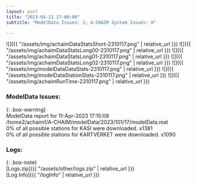 ```yaml
---
layout: post
title: "2023-04-11 17:00:00"
subtitle: "ModelData Issues: 2; A-CHAIM System Issues: 0"

---
```


![]({{ "/assets/img/achaimDataStatsShort-2310117.png" | relative_url }})
![]({{ "/assets/img/achaimDataStatsLong00-2310117.png" | relative_url }})
![]({{ "/assets/img/achaimDataStatsLong01-2310117.png" | relative_url }})
![]({{ "/assets/img/achaimDataStatsLong02-2310117.png" | relative_url }})
![]({{ "/assets/img/modelDataDataStats-2310117.png" | relative_url }})
![]({{ "/assets/img/modelDataStationStats-2310117.png" | relative_url }})
![]({{ "/assets/img/achaimRunTime-2310117.png" | relative_url }})


### ModelData Issues:  
  
{: .box-warning}  
 ModelData report for 11-Apr-2023 17:15:08   
 /home2/achaim1/A-CHAIM/modelData/2023/101/17/modelData.mat   
 0% of all possible stations for KASI were downloaded. x1381   
 0% of all possible stations for KARTVERKET were downloaded. x1090   
  


### Logs:  
  
{: .box-note}  
[Logs.zip]({{ "/assets/other/logs.zip" | relative_url }})  
[Log Info]({{ "/logInfo" | relative_url }})  
